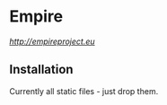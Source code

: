 Empire
======
*http://empireproject.eu*

Installation
------------
Currently all static files - just drop them.